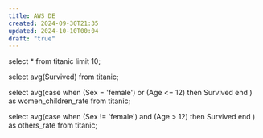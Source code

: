 ```yaml
---
title: AWS DE
created: 2024-09-30T21:35
updated: 2024-10-10T00:04
draft: "true"
---
```



select *
from titanic
limit 10;

select avg(Survived)
from titanic;

select avg(case when (Sex = 'female') or (Age <= 12) then Survived end ) as women_children_rate
from titanic;

select avg(case when (Sex != 'female') and (Age > 12) then Survived end ) as others_rate
from titanic;
